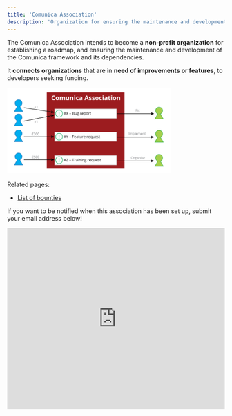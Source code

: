 ```yaml
---
title: 'Comunica Association'
description: 'Organization for ensuring the maintenance and development of the Comunica'
---
```


The Comunica Association intends to become a **non-profit organization** for establishing a roadmap,
and ensuring the maintenance and development of the Comunica framework and its dependencies.

It **connects organizations** that are in **need of improvements or features**, to developers seeking funding.

<div class="docs-intro-img">
  <img src="/img/association_overview.svg" alt="Comunica Association Overview" style="width:75%" \>
</div>

Related pages:

* [List of bounties](/association/bounties/)

If you want to be notified when this association has been set up, submit your email address below!

<iframe src="https://docs.google.com/forms/d/e/1FAIpQLSe9sewt6jInvp8BnbjsudQqeCyTeEPE9PgGofq9AbxRLPIpag/viewform?embedded=true" width="100%" height="420" frameborder="0" marginheight="0" marginwidth="0" scrolling="no">Loading...</iframe>
